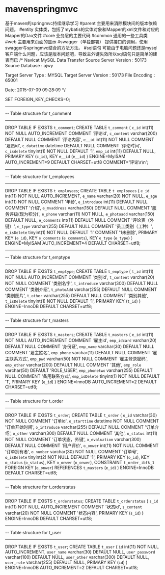 # mavenspringmvc
基于maven的springmvc持续继承学习
#parent
主要用来消除模块间的版本依赖问题。
#entity
实体类，包括了mybatis的实体对象和Mapper的xml文件和对应的Mapper的Dao文件
#core
业务层的主要代码
#common
通用的一些工具类
#web
主要用来页面的显示
#swagger（单独部署） 
提供接口的调用，使用swagger与springmvc结合的方法方法。
#sql语句
可能由于电脑问题还是mysql客户端什么问题，应该是版本问题吧，导致主外键失效所以sql语句只是简单的建表而已
/*
Navicat MySQL Data Transfer
Source Server Version : 50173
Source Database       : ajwy

Target Server Type    : MYSQL
Target Server Version : 50173
File Encoding         : 65001

Date: 2015-07-09 09:28:09
*/

SET FOREIGN_KEY_CHECKS=0;

-- ----------------------------
-- Table structure for t_comment
-- ----------------------------
DROP TABLE IF EXISTS `t_comment`;
CREATE TABLE `t_comment` (
  `c_id` int(11) NOT NULL AUTO_INCREMENT COMMENT '评论id',
  `c_content` varchar(200) DEFAULT NULL COMMENT '评论内容',
  `e__id` int(11) NOT NULL COMMENT '雇员id',
  `c_datatime` datetime DEFAULT NULL COMMENT '评论时间',
  `c_isdelete` tinyint(1) NOT NULL DEFAULT '1',
  `emp_id` int(11) DEFAULT NULL,
  PRIMARY KEY (`c_id`),
  KEY `e__id` (`e__id`)
) ENGINE=MyISAM AUTO_INCREMENT=9 DEFAULT CHARSET=utf8 COMMENT='评论\r\n';

-- ----------------------------
-- Table structure for t_employees
-- ----------------------------
DROP TABLE IF EXISTS `t_employees`;
CREATE TABLE `t_employees` (
  `e_id` int(11) NOT NULL AUTO_INCREMENT,
  `e_name` varchar(20) NOT NULL,
  `e_age` int(11) NOT NULL COMMENT '年龄',
  `e_introduce` int(11) DEFAULT NULL COMMENT '介绍',
  `e_mvaddress` varchar(150) DEFAULT NULL COMMENT '服务评级(现为积分)',
  `e_phone` varchar(11) NOT NULL,
  `e_photoadd` varchar(150) DEFAULT NULL,
  `e_comments` int(11) DEFAULT NULL COMMENT '评论表（外键）',
  `e_type` varchar(255) DEFAULT NULL COMMENT '员工类别（工种）',
  `e_isDelete` tinyint(1) NOT NULL DEFAULT '1' COMMENT '1未删除',
  PRIMARY KEY (`e_id`),
  KEY `e_comments` (`e_comments`),
  KEY `e_type` (`e_type`)
) ENGINE=MyISAM AUTO_INCREMENT=4 DEFAULT CHARSET=utf8;

-- ----------------------------
-- Table structure for t_emptype
-- ----------------------------
DROP TABLE IF EXISTS `t_emptype`;
CREATE TABLE `t_emptype` (
  `t_id` int(11) NOT NULL AUTO_INCREMENT COMMENT '类别id',
  `t_content` varchar(20) NOT NULL COMMENT '类别名字',
  `t_introduce` varchar(300) DEFAULT NULL COMMENT '类别介绍',
  `t_photoAdd` varchar(255) DEFAULT NULL COMMENT '类别图片',
  `t_other` varchar(255) DEFAULT NULL COMMENT '类别其他',
  `t_isDelete` tinyint(1) NOT NULL DEFAULT '1',
  PRIMARY KEY (`t_id`)
) ENGINE=InnoDB DEFAULT CHARSET=utf8;

-- ----------------------------
-- Table structure for t_masters
-- ----------------------------
DROP TABLE IF EXISTS `t_masters`;
CREATE TABLE `t_masters` (
  `e_id` int(11) NOT NULL AUTO_INCREMENT COMMENT '雇主id',
  `emp_idcard` varchar(20) DEFAULT NULL COMMENT '身份证',
  `emp_name` varchar(30) DEFAULT NULL COMMENT '雇主姓名',
  `emp_phone` varchar(11) DEFAULT NULL COMMENT '雇主联系方式',
  `emp_pwd` varchar(50) NOT NULL COMMENT '雇主登录密码',
  `emp_other` varchar(200) DEFAULT NULL COMMENT '其他',
  `emp_role` varchar(50) DEFAULT 'ROLE_USER',
  `emp_phonetwo` varchar(255) DEFAULT NULL COMMENT '备用联系方式',
  `emp_isDelete` tinyint(1) NOT NULL DEFAULT '1',
  PRIMARY KEY (`e_id`)
) ENGINE=InnoDB AUTO_INCREMENT=2 DEFAULT CHARSET=utf8;

-- ----------------------------
-- Table structure for t_order
-- ----------------------------
DROP TABLE IF EXISTS `t_order`;
CREATE TABLE `t_order` (
  `o_id` varchar(30) NOT NULL COMMENT '订单id',
  `o_starttime` datetime NOT NULL COMMENT '订单开始时间',
  `o_introduce` varchar(255) DEFAULT NULL COMMENT '订单介绍',
  `o_other` varchar(300) DEFAULT NULL COMMENT '其他',
  `o_status` int(11) NOT NULL COMMENT '订单状态，外键',
  `o_evaluation` varchar(300) DEFAULT NULL COMMENT '用户评价',
  `o_onwer` int(11) NOT NULL COMMENT '订单拥有者',
  `o_number` varchar(30) NOT NULL COMMENT '订单号',
  `o_isDelete` tinyint(2) NOT NULL DEFAULT '1',
  PRIMARY KEY (`o_id`),
  KEY `o_status` (`o_status`),
  KEY `o_onwer` (`o_onwer`),
  CONSTRAINT `t_order_ibfk_1` FOREIGN KEY (`o_onwer`) REFERENCES `t_masters` (`e_id`)
) ENGINE=InnoDB DEFAULT CHARSET=utf8;

-- ----------------------------
-- Table structure for t_orderstatus
-- ----------------------------
DROP TABLE IF EXISTS `t_orderstatus`;
CREATE TABLE `t_orderstatus` (
  `s_id` int(11) NOT NULL AUTO_INCREMENT COMMENT '状态id',
  `s_content` varchar(20) NOT NULL COMMENT '状态内容',
  PRIMARY KEY (`s_id`)
) ENGINE=InnoDB DEFAULT CHARSET=utf8;

-- ----------------------------
-- Table structure for t_user
-- ----------------------------
DROP TABLE IF EXISTS `t_user`;
CREATE TABLE `t_user` (
  `id` int(11) NOT NULL AUTO_INCREMENT,
  `user_name` varchar(30) DEFAULT NULL,
  `user_password` varchar(100) DEFAULT NULL,
  `user_other` varchar(300) DEFAULT NULL,
  `user_role` varchar(255) DEFAULT NULL,
  PRIMARY KEY (`id`)
) ENGINE=InnoDB AUTO_INCREMENT=2 DEFAULT CHARSET=utf8;


